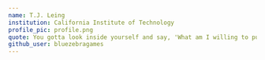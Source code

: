 ```yaml
---
name: T.J. Leing
institution: California Institute of Technology
profile_pic: profile.png
quote: You gotta look inside yourself and say, 'What am I willing to put up with today?' - Arin Hanson
github_user: bluezebragames
---
```

